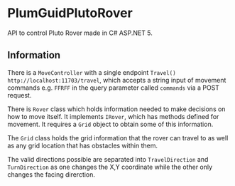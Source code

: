 # PlumGuidPlutoRover

API to control Pluto Rover made in C# ASP.NET 5.

## Information

There is a `MoveController` with a single endpoint `Travel()` `http://localhost:11703/travel`, which accepts a string input of movement commands e.g. `FFRFF` in the query parameter called `commands` via a POST request.

There is `Rover` class which holds information needed to make decisions on how to move itself. It implements `IRover`, which has methods defined for movement. It requires a `Grid` object to obtain some of this information.

The `Grid` class holds the grid information that the rover can travel to as well as any grid location that has obstacles within them.

The valid directions possible are separated into `TravelDirection` and `TurnDirection` as one changes the X,Y coordinate while the other only changes the facing direrction.